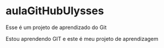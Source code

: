 # aulaGitHubUlysses
Esse é um projeto de aprendizado do Git

Estou aprendendo GIT e este é meu projeto de aprendizagem
